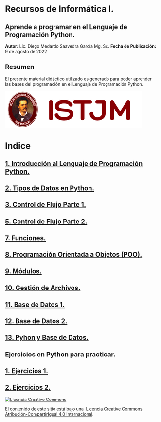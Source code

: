 
# Recursos de Informática I.

## Aprende a programar en el Lenguaje de Programación Python.
**Autor:** Lic. Diego Medardo Saavedra García Mg. Sc.
**Fecha de Publicación:** 9 de agosto de 2022

## Resumen
El presente material didáctico utilizado es generado para poder aprender las bases del programación en el Lenguaje de Programación Python.


[![](img/LOGO-1.png "Instituto Superior Tecnológico Juan Montalvo")](http://www.istjm.edu.ec)

# Indice

## [1. Introducción al Lenguaje de Programación Python.](https://5t4t1ck.github.io/Recursos-Informatica-1/Intro)

## [2. Tipos de Datos en Python.](https://5t4t1ck.github.io/Recursos-Informatica-1/Tipos_de_Datos/)

## [3. Control de Flujo Parte 1.](https://5t4t1ck.github.io/Recursos-Informatica-1/Control_de_Flujo_parte_1/)

## [5. Control de Flujo Parte 2.](https://5t4t1ck.github.io/Recursos-Informatica-1/Control_de_Flujo_parte_2/)

## [7. Funciones.](https://5t4t1ck.github.io/Recursos-Informatica-1/Funciones/)

## [8. Programación Orientada a Objetos (POO).](https://5t4t1ck.github.io/Recursos-Informatica-1/POO/)

## [9. Módulos.](https://5t4t1ck.github.io/Recursos-Informatica-1/Modulos/)

## [10. Gestión de Archivos.](https://5t4t1ck.github.io/Recursos-Informatica-1/Gestion_de_archivos/)

## [11. Base de Datos 1.](https://5t4t1ck.github.io/Recursos-Informatica-1/Bases_de_datos_1/)

## [12. Base de Datos 2.](https://5t4t1ck.github.io/Recursos-Informatica-1/Bases_de_datos_2/)

## [13. Pyhon y Base de Datos.](https://5t4t1ck.github.io/Recursos-Informatica-1/Base_de_Datos_con_python/)

## Ejercicios en Python para practicar.

## [1. Ejercicios 1.](https://5t4t1ck.github.io/Recursos-Informatica-1/Ejercicios_1/)

## [2. Ejercicios 2.](https://5t4t1ck.github.io/Recursos-Informatica-1/Ejercicios_2/)

[![Licencia Creative Commons](https://i.creativecommons.org/l/by-sa/4.0/88x31.png)](http://creativecommons.org/licenses/by-sa/4.0/)

El contenido de este sitio está bajo una 
[Licencia Creative Commons Atribución-CompartirIgual 4.0 Internacional](http://creativecommons.org/licenses/by-sa/4.0/).
